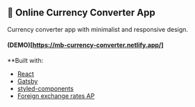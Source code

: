 ## 🧮 Online Currency Converter App
Currency converter app with minimalist and responsive design.
#### (DEMO)[https://mb-currency-converter.netlify.app/]

**Built with:
* [React](https://reactjs.org/)
* [Gatsby](https://www.gatsbyjs.com/)
* [styled-components](https://styled-components.com/)
* [Foreign exchange rates AP](https://exchangeratesapi.io/)
